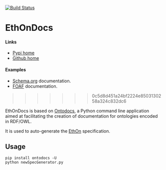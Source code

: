 [![Build Status](https://travis-ci.org/ConsenSys/EthOnDocs.svg?branch=master)](https://travis-ci.org/ConsenSys/EthOnDocs)


EthOnDocs
=======================

#### Links

* [Pypi home](https://pypi.org/project/ontodocs/)
* [Github home](https://github.com/lambdamusic/ontodocs)

#### Examples

- [Schema.org](http://www.michelepasin.org/support/ontospy-examples/schema_org_topbraidttl/index.html) documentation.
- [FOAF](http://www.michelepasin.org/support/ontospy-examples/foafrdf/index.html) documentation.
>>>>>>> 0c5d8d451a24bf2224e8503130258a324c832dc6

EthOnDocs is based on [Ontodocs](https://github.com/lambdamusic/Ontodocs), a Python command line application aimed at facilitating the creation of documentation for ontologies encoded in RDF/OWL.

It is used to auto-generate the [EthOn](https://github.com/ConsenSys/EthOn) specification.

Usage
------------

```
pip install ontodocs -U
python newSpecGenerator.py
```

